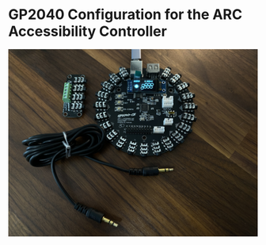 # GP2040 Configuration for the ARC Accessibility Controller

![ARC Accessibility Controller](assets/ARC%20Accessibility%20Controller%201.JPG)
